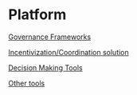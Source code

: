 # Platform

[Governance Frameworks](Platform%209c16a17af9e24d73893cdeef77f58c84/Governance%20Frameworks%201cffc16f6a4e475683c2324d36ed5cbb.md)

[Incentivization/Coordination solution](Platform%209c16a17af9e24d73893cdeef77f58c84/Incentivization%20Coordination%20solution%208b749c1d0af44baabd25e4c5c838b35c.md)

[Decision Making Tools](Platform%209c16a17af9e24d73893cdeef77f58c84/Decision%20Making%20Tools%20580ab3bfb20243fc853780b6edb800b1.md)

[Other tools](Platform%209c16a17af9e24d73893cdeef77f58c84/Other%20tools%20196208da0e9b4a5994094914fab9365e.md)